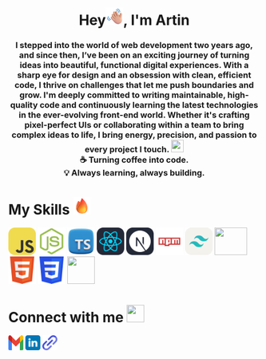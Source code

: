 <h1 align="center">Hey<img
  src="https://raw.githubusercontent.com/Tarikul-Islam-Anik/tarikul-islam-anik/main/assets/images/Waving%20Hand%20Medium-Light%20Skin%20Tone.png"
  width="35"
  height="35"
/>, I'm Artin</h1>

<h3 align="center">I stepped into the world of web development two years ago, and since then, I’ve been on an exciting journey of turning ideas into beautiful, functional digital experiences. With a sharp eye for design and an obsession with clean, efficient code, I thrive on challenges that let me push boundaries and grow. I'm deeply committed to writing maintainable, high-quality code and continuously learning the latest technologies in the ever-evolving front-end world. Whether it's crafting pixel-perfect UIs or collaborating within a team to bring complex ideas to life, I bring energy, precision, and passion to every project I touch.
  <img
  src="https://raw.githubusercontent.com/Tarikul-Islam-Anik/Animated-Fluent-Emojis/master/Emojis/Smilies/Smiling%20Face%20with%20Sunglasses.png"
  width="25"
  height="25"
/>
  <br />
  ☕ Turning coffee into code.
  <br />
  💡 Always learning, always building.
  </h3>


<h1>My Skills <img
  src="https://raw.githubusercontent.com/Tarikul-Islam-Anik/tarikul-islam-anik/main/assets/images/Fire.png"
  width="35"
  height="35"
/></h1>
<a href="#" target="_blank"><img
  src="https://raw.githubusercontent.com/Tarikul-Islam-Anik/tarikul-islam-anik/bafa9385533e2cb404dec862d5bf951a47211fb9/assets/icons/JavaScript.svg"
  width="55"
  height="55"
  /></a>
  <a href="#" target="_blank"><img
  src="https://raw.githubusercontent.com/ArtinAsadzade/ArtinAsadzade/refs/heads/main/nodejs.png"
  width="55"
  height="55"
  /></a>
<a href="#" target="_blank"><img
  src="https://raw.githubusercontent.com/ArtinAsadzade/ArtinAsadzade/refs/heads/main/ts.webp"
  width="55"
  height="55"
  /></a>
<a href="#" target="_blank"><img
  src="https://raw.githubusercontent.com/Tarikul-Islam-Anik/tarikul-islam-anik/bafa9385533e2cb404dec862d5bf951a47211fb9/assets/icons/React.svg"
  width="55"
  height="55"
  /></a>
  <a href="#" target="_blank"><img
  src="https://raw.githubusercontent.com/Tarikul-Islam-Anik/tarikul-islam-anik/bafa9385533e2cb404dec862d5bf951a47211fb9/assets/icons/NextJS.svg"
  width="55"
  height="55"
/></a>
  <a href="#" target="_blank"><img
  src="https://raw.githubusercontent.com/ArtinAsadzade/ArtinAsadzade/6e7af72f00d6e5cb962555bae31e8da4d195d09d/npm.svg"
  width="55"
  height="55"
/></a>
<a href="#" target="_blank"><img
  src="https://raw.githubusercontent.com/Tarikul-Islam-Anik/tarikul-islam-anik/bafa9385533e2cb404dec862d5bf951a47211fb9/assets/icons/TailwindCSS.svg"
  width="55"
  height="55"
/></a>
<a href="#" target="_blank"><img
  src="https://getbootstrap.com/docs/5.3/assets/brand/bootstrap-logo.svg"
  width="65"
  height="55"
/></a>
<a href="#" target="_blank"><img
  src="https://raw.githubusercontent.com/ArtinAsadzade/ArtinAsadzade/fd48757a844b4e7775a7f50661d7d45e9bae7077/html-5-logo-svgrepo-com.svg"
  width="55"
  height="55"
/></a>
<a href="#" target="_blank"><img
  src="https://raw.githubusercontent.com/ArtinAsadzade/ArtinAsadzade/68f167cc958f1724ae88526a1d6a398f110bdd3f/css-3-logo-svgrepo-com.svg"
  width="55"
  height="55"
/></a>
<a href="#" target="_blank"><img
  src="https://git-scm.com/images/logos/downloads/Git-Icon-1788C.svg"
  width="55"
  height="55"
/></a>





<h1>Connect with me <img
  src="https://raw.githubusercontent.com/Tarikul-Islam-Anik/Animated-Fluent-Emojis/master/Emojis/Hand%20gestures/Eyes.png"
  width="35"
  height="35"
/></h1>
<a href=mailto:"artinasadzade7@gmail.com" target="_blank"><img
  src="https://raw.githubusercontent.com/ArtinAsadzade/ArtinAsadzade/65aa0e422c07e1f00a77b08d278462db4f083cc1/Gmail_Logo.svg"
  width="30"
  height="30"
/></a>
<a href="https://www.linkedin.com/in/artinasadzade/" target="_blank"><img
  src="https://raw.githubusercontent.com/ArtinAsadzade/ArtinAsadzade/28971babd2bf6a1591a1c77e1067445b58652655/linkedin-svgrepo-com.svg"
  width="30"
  height="30"
/></a>
<a href="https://artinasadzade.ir" target="_blank"><img
  src="https://raw.githubusercontent.com/ArtinAsadzade/ArtinAsadzade/65aa0e422c07e1f00a77b08d278462db4f083cc1/link-svgrepo-com.svg"
  width="30"
  height="30"
/></a>

